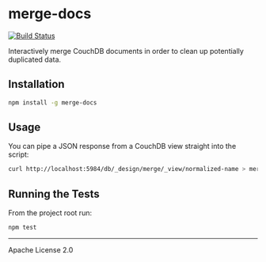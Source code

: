 merge-docs
==========

[![Build Status](https://travis-ci.org/eHealthAfrica/merge-docs.svg)](https://travis-ci.org/eHealthAfrica/merge-docs)

Interactively merge CouchDB documents in order to clean up potentially
duplicated data.

Installation
------------

```sh
npm install -g merge-docs
```

Usage
-----

You can pipe a JSON response from a CouchDB view straight into the script:

```sh
curl http://localhost:5984/db/_design/merge/_view/normalized-name > merge-docs
```

Running the Tests
-----------------

From the project root run:

```sh
npm test
```


---
Apache License 2.0
